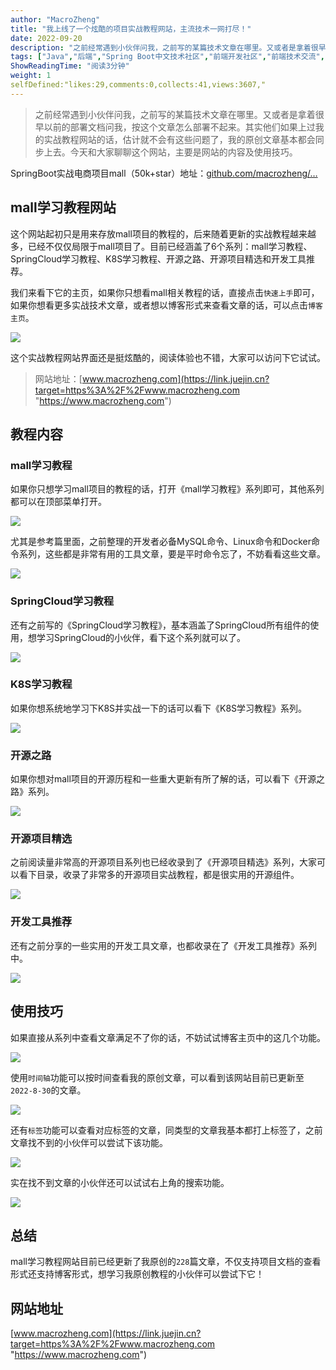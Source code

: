 ```yaml
---
author: "MacroZheng"
title: "我上线了一个炫酷的项目实战教程网站，主流技术一网打尽！"
date: 2022-09-20
description: "之前经常遇到小伙伴问我，之前写的某篇技术文章在哪里。又或者是拿着很早以前的部署文档问我，按这个文章怎么部署不起来。其实他们如果上过我的实战教程网站的话，估计就不会有这些问题了。"
tags: ["Java","后端","Spring Boot中文技术社区","前端开发社区","前端技术交流","前端框架教程","JavaScript 学习资源","CSS 技巧与最佳实践","HTML5 最新动态","前端工程师职业发展","开源前端项目","前端技术趋势"]
ShowReadingTime: "阅读3分钟"
weight: 1
selfDefined:"likes:29,comments:0,collects:41,views:3607,"
---
```

> 之前经常遇到小伙伴问我，之前写的某篇技术文章在哪里。又或者是拿着很早以前的部署文档问我，按这个文章怎么部署不起来。其实他们如果上过我的实战教程网站的话，估计就不会有这些问题了，我的原创文章基本都会同步上去。今天和大家聊聊这个网站，主要是网站的内容及使用技巧。

SpringBoot实战电商项目mall（50k+star）地址：[github.com/macrozheng/…](https://link.juejin.cn?target=https%3A%2F%2Fgithub.com%2Fmacrozheng%2Fmall "https://github.com/macrozheng/mall")

mall学习教程网站
----------

这个网站起初只是用来存放mall项目的教程的，后来随着更新的实战教程越来越多，已经不仅仅局限于mall项目了。目前已经涵盖了6个系列：mall学习教程、SpringCloud学习教程、K8S学习教程、开源之路、开源项目精选和开发工具推荐。

我们来看下它的主页，如果你只想看mall相关教程的话，直接点击`快速上手`即可，如果你想看更多实战技术文章，或者想以博客形式来查看文章的话，可以点击`博客主页`。

![](/images/jueJin/d5312c27cf97444.png)

这个实战教程网站界面还是挺炫酷的，阅读体验也不错，大家可以访问下它试试。

> 网站地址：[www.macrozheng.com](https://link.juejin.cn?target=https%3A%2F%2Fwww.macrozheng.com "https://www.macrozheng.com")

教程内容
----

### mall学习教程

如果你只想学习mall项目的教程的话，打开《mall学习教程》系列即可，其他系列都可以在顶部菜单打开。

![](/images/jueJin/abe79b76acae4ac.png)

尤其是参考篇里面，之前整理的开发者必备MySQL命令、Linux命令和Docker命令系列，这些都是非常有用的工具文章，要是平时命令忘了，不妨看看这些文章。

![](/images/jueJin/43e43f19acfa434.png)

### SpringCloud学习教程

还有之前写的《SpringCloud学习教程》，基本涵盖了SpringCloud所有组件的使用，想学习SpringCloud的小伙伴，看下这个系列就可以了。

![](/images/jueJin/8cde2c95c74442a.png)

### K8S学习教程

如果你想系统地学习下K8S并实战一下的话可以看下《K8S学习教程》系列。

![](/images/jueJin/4b3d6e1f5a42406.png)

### 开源之路

如果你想对mall项目的开源历程和一些重大更新有所了解的话，可以看下《开源之路》系列。

![](/images/jueJin/a1e1b7a76b9148e.png)

### 开源项目精选

之前阅读量非常高的开源项目系列也已经收录到了《开源项目精选》系列，大家可以看下目录，收录了非常多的开源项目实战教程，都是很实用的开源组件。

![](/images/jueJin/6256b01f1ce542c.png)

### 开发工具推荐

还有之前分享的一些实用的开发工具文章，也都收录在了《开发工具推荐》系列中。

![](/images/jueJin/cbe6b7f7e9cc4bc.png)

使用技巧
----

如果直接从系列中查看文章满足不了你的话，不妨试试博客主页中的这几个功能。

![](/images/jueJin/9c39c574ff4b44f.png)

使用`时间轴`功能可以按时间查看我的原创文章，可以看到该网站目前已更新至`2022-8-30`的文章。

![](/images/jueJin/d70ce0a4d13c411.png)

还有`标签`功能可以查看对应标签的文章，同类型的文章我基本都打上标签了，之前文章找不到的小伙伴可以尝试下该功能。

![](/images/jueJin/80d1abd594a8401.png)

实在找不到文章的小伙伴还可以试试右上角的搜索功能。

![](/images/jueJin/0369ece756ff483.png)

总结
--

mall学习教程网站目前已经更新了我原创的`228`篇文章，不仅支持项目文档的查看形式还支持博客形式，想学习我原创教程的小伙伴可以尝试下它！

网站地址
----

[www.macrozheng.com](https://link.juejin.cn?target=https%3A%2F%2Fwww.macrozheng.com "https://www.macrozheng.com")